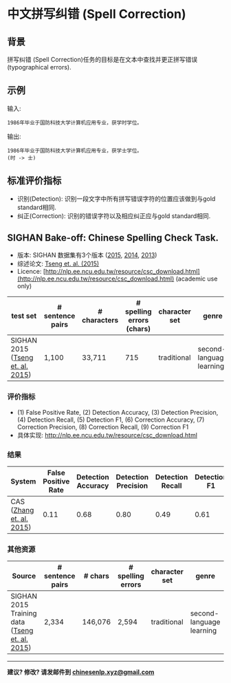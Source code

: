 # 中文拼写纠错 (Spell Correction)

## 背景
拼写纠错 (Spell Correction)任务的目标是在文本中查找并更正拼写错误 (typographical errors).

## 示例

输入:
```
1986年毕业于国防科技大学计算机应用专业，获学时学位。
```

输出:

```
1986年毕业于国防科技大学计算机应用专业，获学士学位。
(时 -> 士)
```

## 标准评价指标

* 识别(Detection): 识别一段文字中所有拼写错误字符的位置应该做到与gold standard相同.
* 纠正(Correction): 识别的错误字符以及相应纠正应与gold standard相同.



## <span class="t">SIGHAN Bake-off: Chinese Spelling Check Task</span>.

* 版本: SIGHAN 数据集有3个版本 ([2015](http://anthology.aclweb.org/W/W15/W15-3106.pdf), [2014](http://anthology.aclweb.org/W/W14/W14-6820.pdf), [2013](http://anthology.aclweb.org/W/W13/W13-4406.pdf))
* 综述论文: [Tseng et. al. (2015)](http://anthology.aclweb.org/W/W15/W15-3106.pdf) 
* Licence: [http://nlp.ee.ncu.edu.tw/resource/csc_download.html](http://nlp.ee.ncu.edu.tw/resource/csc_download.html) (academic use only)
  
| test set | # sentence pairs | # characters | # spelling errors (chars) | character set | genre |
| --- | --- | --- | --- | --- | --- |
| SIGHAN 2015 ([Tseng et. al. 2015](http://aclweb.org/anthology/W15-3106))| 1,100 | 33,711 | 715 | traditional | second-language learning | 

  
  
  
### 评价指标


* (1) False Positive Rate, (2) Detection Accuracy, (3) Detection Precision, (4) Detection Recall, (5) Detection F1, (6) Correction Accuracy, (7) Correction Precision, (8) Correction Recall, (9) Correction F1
* 具体实现: http://nlp.ee.ncu.edu.tw/resource/csc_download.html 

### 结果

| System | False Positive Rate | Detection Accuracy | Detection Precision | Detection Recall| Detection F1| Correction Accuracy | Correction Precision | Correction Recall | Correction F1| 
| --- | --- | --- | --- | --- | --- | --- | --- | --- | --- | 
| CAS ([Zhang et. al. 2015](http://aclweb.org/anthology/W15-3107))| 0.11 | 0.68 | 0.80 | 0.49 | 0.61 | 0.68| 0.80 | 0.47 | 0.59 |
 
### 其他资源

  | Source | # sentence pairs | # chars | # spelling errors | character set | genre |
  | --- | --- | --- | --- | --- | --- |
  | SIGHAN 2015 Training data ([Tseng et. al. 2015](http://aclweb.org/anthology/W15-3106)) | 2,334  | 146,076 | 2,594 | traditional | second-language learning|

---

**建议? 修改? 请发邮件到 [chinesenlp.xyz@gmail.com](mailto:chinesenlp.xyz@gmail.com)**



